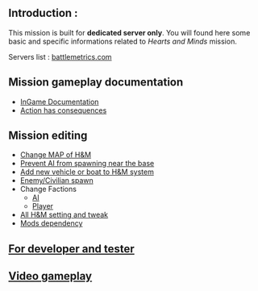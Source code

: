 ## Introduction :
This mission is built for **dedicated server only**. You will found here some basic and specific informations related to _Hearts and Minds_ mission.

Servers list : [battlemetrics.com](https://www.battlemetrics.com/servers/arma3?q=hearts%2Band%2Bminds&status=online&sort=-players)

## Mission gameplay documentation
  - [InGame Documentation](http://vdauphin.github.io/HeartsAndMinds/InGame-documentation)
  - [Action has consequences](http://vdauphin.github.io/HeartsAndMinds/Action-has-consequences)

## Mission editing
  - [Change MAP of H&M](http://vdauphin.github.io/HeartsAndMinds/Change-MAP-of-Hearts-and-Minds)
  - [Prevent AI from spawning near the base](http://vdauphin.github.io/HeartsAndMinds/Prevent-AI-from-spawning-near-the-base)
  - [Add new vehicle or boat to H&M system](http://vdauphin.github.io/HeartsAndMinds/Add-vehicle-or-boat-to-H&M-system)
  - [Enemy/Civilian spawn](http://vdauphin.github.io/HeartsAndMinds/spawn)
  - Change Factions
    - [AI](http://vdauphin.github.io/HeartsAndMinds/Add-factions)
    - [Player](http://vdauphin.github.io/HeartsAndMinds/faction_player)
  - [All H&M setting and tweak](http://vdauphin.github.io/HeartsAndMinds/All-H&M-setting-and-tweak)
  - [Mods dependency](http://vdauphin.github.io/HeartsAndMinds/Mods-dependency)

## [For developer and tester](http://vdauphin.github.io/HeartsAndMinds/For-developer-and-tester)

## [Video gameplay](http://vdauphin.github.io/HeartsAndMinds/Video-gameplay)
